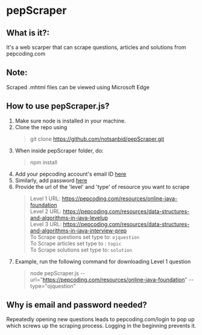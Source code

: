 # pepScraper

## What is it?:
It's a web scarper that can scrape questions, articles and solutions from pepcoding.com

## Note:
Scraped .mhtml files can be viewed using Microsoft Edge

## How to use pepScraper.js? 
1. Make sure node is installed in your machine. 
2. Clone the repo using  
   > git clone https://github.com/notsanbid/pepScraper.git
3. When inside pepScraper folder, do: 
   > npm install
4. Add your pepcoding account's email ID [here](https://github.com/notsanbid/pepScraper/blob/041f436c030f68c075a41c1930e93a69529e2445/pepScraper.js#L30)
5. Similarly, add password [here](https://github.com/notsanbid/pepScraper/blob/041f436c030f68c075a41c1930e93a69529e2445/pepScraper.js#L34)
6. Provide the url of the 'level' and 'type' of resource you want to scrape 
   > Level 1 URL: https://pepcoding.com/resources/online-java-foundation <br />
   > Level 2 URL: https://pepcoding.com/resources/data-structures-and-algorithms-in-java-levelup <br />
   > Level 3 URL: https://pepcoding.com/resources/data-structures-and-algorithms-in-java-interview-prep <br />
   > To Scrape questions set type to:     `ojquestion` <br />
   > To Scrape articles set type to :     `topic` <br />
   > To Scrape solutions set type to:     `solution` <br />
7. Example, run the following command for downloading Level 1 question
   > node pepScraper.js --url="https://pepcoding.com/resources/online-java-foundation" --type="ojquestion"

## Why is email and password needed?
Repeatedly opening new questions leads to pepcoding.com/login to pop up which screws up the scraping process. Logging in the beginning prevents it.
